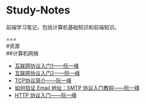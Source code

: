 # Study-Notes
前端学习笔记，包括计算机基础知识和前端知识。


===  
#资源  
##计算机网络  
+ [互联网协议入门1——阮一峰](http://www.ruanyifeng.com/blog/2012/05/internet_protocol_suite_part_i.html)
+ [互联网协议入门2——阮一峰](http://www.ruanyifeng.com/blog/2012/06/internet_protocol_suite_part_ii.html)
+ [TCP协议简介——阮一峰](http://www.ruanyifeng.com/blog/2017/06/tcp-protocol.html)
+ [如何验证 Email 地址：SMTP 协议入门教程——阮一峰](http://www.ruanyifeng.com/blog/2017/06/smtp-protocol.html)
+ [HTTP 协议入门——阮一峰](http://www.ruanyifeng.com/blog/2016/08/http.html)
